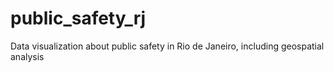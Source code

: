 # public_safety_rj
Data visualization about public safety in Rio de Janeiro, including geospatial analysis
